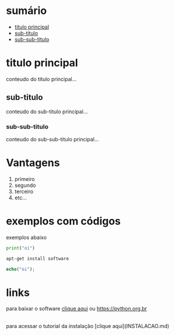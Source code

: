 # sumário
- [titulo principal](#titulo-principal)
- [sub-titulo](#sub-principal)
- [sub-sub-titulo](#sub-sub-principal)

# titulo principal
conteudo do titulo principal...

## sub-titulo
conteudo do sub-titulo principal...

### sub-sub-titulo 
conteudo do sub-sub-titulo principal...

# Vantagens

1. primeiro
2. segundo
3. terceiro
4. etc...

# exemplos com códigos
exemplos abaixo

```python
print("oi")
```

```bash
apt-get install software
```

```php
echo("oi");
```
# links 

para baixar o software [clique aqui](https://google.com)
ou https://python.org.br

<br>
para acessar o tutorial da instalação [clique aqui](INSTALACAO.md)










